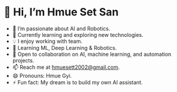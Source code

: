 # 👋 Hi, I’m Hmue Set San  
- 👀 I’m passionate about AI and Robotics.  
- 🌱 Currently learning and exploring new technologies.  
- 💡 I enjoy working with team.
- 🤖 Learning ML, Deep Learning & Robotics. 
- 💞️ Open to collaboration on AI, machine learning, and automation projects.  
- 📫 Reach me at hmuesett2002@gmail.com.  
- 😄 Pronouns: Hmue Gyi.  
- ⚡ Fun fact: My dream is to build my own AI assistant.

<!---
HmueGyi/HmueGyi is a ✨ special ✨ repository because its `README.md` (this file) appears on your GitHub profile.
You can click the Preview link to take a look at your changes.
--->
